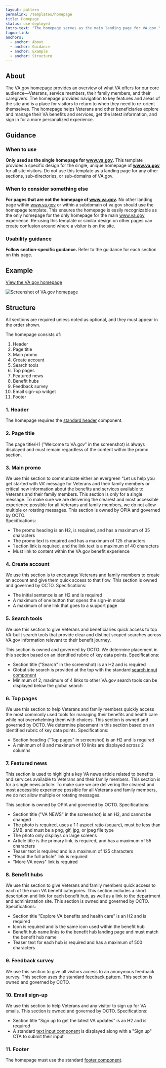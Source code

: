 ```yaml
---
layout: pattern
permalink: /templates/homepage
title: Homepage
status: use-deployed
intro-text: "The homepage serves as the main landing page for VA.gov."
figma-link: 
anchors:
  - anchor: About
  - anchor: Guidance
  - anchor: Example
  - anchor: Structure
---
```


## About

The VA.gov homepage provides an overview of what VA offers for our core audience—Veterans, service members, their family members, and their caregivers. The homepage provides navigation to key features and areas of the site and is a place for visitors to return to when they need to re-orient themselves. The homepage helps Veterans and other beneficiaries explore and manage their VA benefits and services, get the latest information, and sign in for a more personalized experience. 

## Guidance

### When to use

**Only used as the single homepage for www.va.gov.**
This template provides a specific design for the single, unique homepage of **www.va.gov** for all site visitors. Do not use this template as a landing page for any other sections, sub-directories, or sub-domains of VA.gov.

### When to consider something else

**For pages that are not the homepage of www.va.gov.**
No other landing page within www.va.gov or within a subdomain of va.gov should use the homepage template. This ensures the homepage is easily recognizable as the only homepage for the only homepage for the main www.va.gov experience. Re-using this template or similar design on other pages can create confusion around where a visitor is on the site. 


### Usability guidance

**Follow section-specific guidance.**
Refer to the guidance for each section on this page.

## Example

<a class="vads-c-action-link--blue" href="https://www.va.gov/">View the VA.gov homepage</a>  

![Screenshot of VA.gov homepage]({{site.baseurl}}/images/templates/homepage/homepage-sections.png) 

## Structure

All sections are required unless noted as optional, and they must appear in the order shown.

The homepage consists of:

1.	Header
2.	Page title
3.	Main promo
4.	Create account 
5.	Search tools
6.	Top pages
7.	Featured news
8.	Benefit hubs
9.	Feedback survey
10.	Email sign-up widget
11.	Footer

### 1. Header

The homepage requires the [standard header]({{site.baseurl}}/components/header/) component.

### 2. Page title

The page title/H1 ("Welcome to VA.gov" in the screenshot) is always displayed and must remain regardless of the content within the promo section.

### 3. Main promo
We use this section to communicate either an evergreen “Let us help you get started with VA’ message for Veterans and their family members or critical new information about the benefits and services available to Veterans and their family members. This section is only for a single message. To make sure we are delivering the clearest and most accessible experience possible for all Veterans and family members, we do not allow multiple or rotating messages.
This section is owned by OPIA and governed by OCTO.  
Specifications:
 - The promo heading is an H2, is required, and has a maximum of 35 characters 
 - The promo text is required and has a maximum of 125 characters
 - 1 action link is required, and the link text is a maximum of 40 characters 
 - Must link to content within the VA.gov benefit experience

### 4. Create account 
We use this section is to encourage Veterans and family members to create an account and give them quick access to that flow. 
This section is owned and governed by OCTO.
Specifications:
 - The initial sentence is an H2 and is required
 - A maximum of one button that opens the sign-in modal
 - A maximum of one link that goes to a support page 

### 5. Search tools
We use this section to give Veterans and beneficiaries quick access to top VA-built search tools that provide clear and distinct scoped searches across VA.gov information relevant to their benefit journey.

This section is owned and governed by OCTO. 
We determine placement in this section based on an identified rubric of key data points. 
Specifications:
 - Section title ("Search" in the screenshot) is an H2 and is required
 - Global site search is provided at the top with the standard [search input component]({{site.baseurl}}/components/search-input)
 - Minimum of 2, maximum of 4 links to other VA.gov search tools can be displayed below the global search

### 6. Top pages
We use this section to help Veterans and family members quickly access the most commonly used tools for managing their benefits and health care while not overwhelming them with choices.
This section is owned and governed by OCTO. 
We determine placement in this section based on an identified rubric of key data points.
Specifications:
 - Section heading ("Top pages" in screenshot) is an H2 and is required
 - A minimum of 8 and maximum of 10 links are displayed across 2 columns

### 7. Featured news
This section is used to highlight a key VA news article related to benefits and services available to Veterans and their family members. This section is for a single news article. To make sure we are delivering the clearest and most accessible experience possible for all Veterans and family members, we do not allow multiple or rotating messages.

This section is owned by OPIA and governed by OCTO. 
Specifications:
 - Section title ("VA NEWS" in the screenshot) is an H2, and cannot be changed
 - The photo is required, uses a 1:1 aspect ratio (square), must be less than 2MB, and must be a png, gif, jpg, or jpeg file type 
 - The photo only displays on large screens 
 - Article title is the primary link, is required, and has a maximum of 55 characters
 - Teaser text is required and is a maximum of 125 characters
 - "Read the full article" link is required
 - "More VA news" link is required

### 8. Benefit hubs
We use this section to give Veterans and family members quick access to each of the main VA benefit categories. This section includes a short description and link for each benefit hub, as well as a link to the department and administration site.
This section is owned and governed by OCTO.
Specifications:
 - Section title "Explore VA benefits and health care" is an H2 and is required
 - Icon is required and is the same icon used within the benefit hub
 - Benefit hub name links to the benefit hub landing page and must match the benefit hub name
 - Teaser text for each hub is required and has a maximum of 500 characters

### 9. Feedback survey
We use this section to give all visitors access to an anonymous feedback survey. This section uses the standard [feedback pattern]({{site.baseurl}}/patterns/ask-users-for/feedback). 
This section is owned and governed by OCTO.

### 10. Email sign-up 
We use this section to help Veterans and any visitor to sign up for VA emails. 
This section is owned and governed by OCTO. 
Specifications:
 - Section title "Sign up to get the latest VA updates" is an H2 and is required
 - A standard [text input component]({{site.baseurl}}/components/form/text-input) is displayed along with a "Sign up" CTA to submit their input

### 11. Footer
The homepage must use the standard [footer component]({{site.baseurl}}/components/footer/).